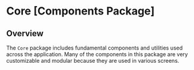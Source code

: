 # Core [Components Package]

## Overview

The `Core` package includes fundamental components and utilities used across the application.
Many of the components in this package are very customizable and modular because they are used in various screens.
